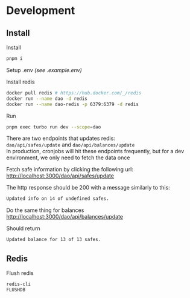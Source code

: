# Development

## Install

Install

```sh
pnpm i
```

Setup .env _(see .example.env)_

Install redis

```sh
docker pull redis # https://hub.docker.com/_/redis
docker run --name dao -d redis
docker run --name dao-redis -p 6379:6379 -d redis
```

Run

```sh
pnpm exec turbo run dev --scope=dao
```

There are two endpoints that updates redis:  
`dao/api/safes/update` and `dao/api/balances/update`  
In production, cronjobs will hit these endpoints frequently, but for a dev environment, we only need to fetch the data once

Fetch safe information by clicking the following url: [http://localhost:3000/dao/api/safes/update](http://localhost:3000/dao/api/safes/update)

The http response should be 200 with a message similarly to this:

```sh
Updated info on 14 of undefined safes.
```

Do the same thing for balances [http://localhost:3000/dao/api/balances/update](http://localhost:3000/dao/api/balances/update)

Should return

```sh
Updated balance for 13 of 13 safes.
```

## Redis

Flush redis

```sh
redis-cli
FLUSHDB
```
